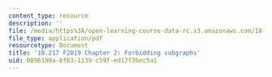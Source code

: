 ```yaml
---
content_type: resource
description: ''
file: /media/https%3A/open-learning-course-data-rc.s3.amazonaws.com/18-217-graph-theory-and-additive-combinatorics-fall-2019/0896190abf631139c59fed17f3bec5a1_MIT18_217F19_ch2.pdf
file_type: application/pdf
resourcetype: Document
title: '18.217 F2019 Chapter 2: Forbidding subgraphs'
uid: 0896190a-bf63-1139-c59f-ed17f3bec5a1
---
```

